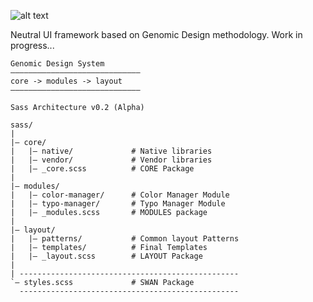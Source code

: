 ![alt text](https://github.com/zemiotic/swan/blob/master/images/logo.png "Swan - User Interface")

Neutral UI framework based on Genomic Design methodology. Work in progress... 


```
Genomic Design System
–––––––––––––––––––––––––––––
core -> modules -> layout
–––––––––––––––––––––––––––––

Sass Architecture v0.2 (Alpha)

sass/
|
|– core/
|   |– native/             # Native libraries
|   |– vendor/             # Vendor libraries
|   |– _core.scss          # CORE Package
|
|– modules/
|   |– color-manager/      # Color Manager Module
|   |– typo-manager/       # Typo Manager Module
|   |– _modules.scss       # MODULES package
|
|– layout/
|   |– patterns/           # Common layout Patterns
|   |– templates/          # Final Templates
|   |– _layout.scss        # LAYOUT Package
|
| -------------------------------------------------
`– styles.scss             # SWAN Package
  -------------------------------------------------
```


